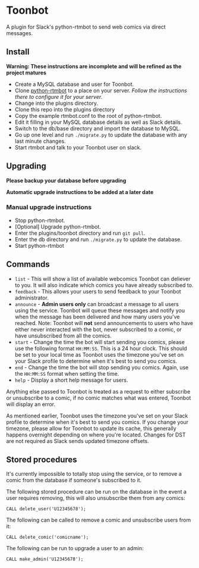 # Toonbot
A plugin for Slack's python-rtmbot to send web comics via direct messages.

## Install
**Warning: These instructions are incomplete and will be refined as the project matures**

* Create a MySQL database and user for Toonbot.
* Clone [python-rtmbot](https://github.com/slackhq/python-rtmbot) to a place on your server. _Follow the instructions there to configure it for your server._
* Change into the plugins directory.
* Clone this repo into the plugins directory
* Copy the example rtmbot.conf to the root of python-rtmbot.
* Edit it filling in your MySQL database details as well as Slack details.
* Switch to the db/base directory and import the database to MySQL.
* Go up one level and run `./migrate.py` to update the database with any last minute changes.
* Start rtmbot and talk to your Toonbot user on slack.

## Upgrading

**Please backup your database before upgrading**

**Automatic upgrade instructions to be added at a later date**

### Manual upgrade instructions
* Stop python-rtmbot.
* [Optional] Upgrade python-rtmbot.
* Enter the plugins/toonbot directory and run `git pull`.
* Enter the db directory and run `./migrate.py` to update the database.
* Start python-rtmbot

## Commands

* `list` - This will show a list of available webcomics Toonbot can deliever to you. It will also indicate which comics you have already subscribed to.
* `feedback` - This allows your users to send feedback to your Toonbot administrator.
* `announce` - **Admin users only** can broadcast a message to all users using the service. Toonbot will queue these messages and notify you when the message has been delivered and how many users you've reached. Note: Toonbot will **not** send announcements to users who have either never interacted with the bot, never subscribed to a comic, or have unsubscribed from all the comics.
* `start` - Change the time the bot will start sending you comics, please use the following format `HH:MM:SS`. This is a 24 hour clock. This should be set to your local time as Toonbot uses the timezone you've set on your Slack profile to determine when it's best to send you comics.
* `end` - Change the time the bot will stop sending you comics. Again, use the `HH:MM:SS` format when setting the time.
* `help` - Display a short help message for users.

Anything else passed to Toonbot is treated as a request to either subscribe or unsubscribe to a comic, if no comic matches what was entered, Toonbot will display an error.

As mentioned earlier, Toonbot uses the timezone you've set on your Slack profile to determine when it's best to send you comics. If you change your timezone, please allow for Toonbot to update its cache, this generally happens overnight depending on where you're located. Changes for DST are not required as Slack sends updated timezone offsets.

## Stored procedures

It's currently impossible to totally stop using the service, or to remove a comic from the database if someone's subscribed to it.

The following stored procedure can be run on the database in the event a user requires removing, this will also unsubscribe them from any comics:

```mysql
CALL delete_user('U12345678');
```

The following can be called to remove a comic and unsubscribe users from it:

```mysql
CALL delete_comic('comicname');
```

The following can be run to upgrade a user to an admin:

```mysql
CALL make_admin('U12345678');
```
